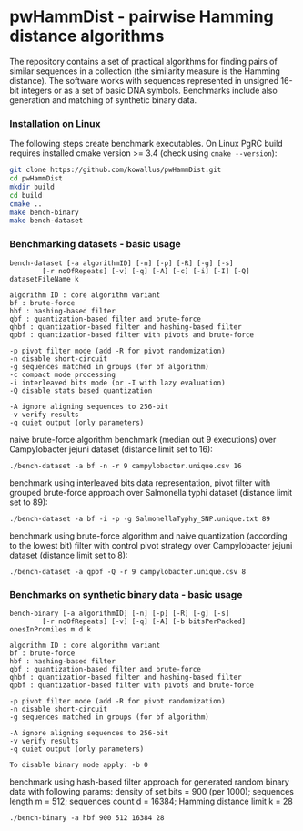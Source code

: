 # pwHammDist - pairwise Hamming distance algorithms
 
The repository contains a set of practical algorithms for finding pairs of 
similar sequences in a collection (the similarity measure is the Hamming distance).
The software works with sequences represented in unsigned 16-bit integers or as 
a set of basic DNA symbols. Benchmarks include also generation and matching of
synthetic binary data.

### Installation on Linux

The following steps create benchmark executables. 
On Linux PgRC build requires installed cmake version >= 3.4 
(check using ```cmake --version```):
```bash
git clone https://github.com/kowallus/pwHammDist.git
cd pwHammDist
mkdir build
cd build
cmake ..
make bench-binary
make bench-dataset
```

### Benchmarking datasets - basic usage 

```
bench-dataset [-a algorithmID] [-n] [-p] [-R] [-g] [-s] 
		[-r noOfRepeats] [-v] [-q] [-A] [-c] [-i] [-I] [-Q] datasetFileName k

algorithm ID : core algorithm variant
bf : brute-force
hbf : hashing-based filter
qbf : quantization-based filter and brute-force
qhbf : quantization-based filter and hashing-based filter
qpbf : quantization-based filter with pivots and brute-force

-p pivot filter mode (add -R for pivot randomization)
-n disable short-circuit
-g sequences matched in groups (for bf algorithm)
-c compact mode processing
-i interleaved bits mode (or -I with lazy evaluation)
-Q disable stats based quantization

-A ignore aligning sequences to 256-bit
-v verify results 
-q quiet output (only parameters)

```

naive brute-force algorithm benchmark (median out 9 executions) 
over Campylobacter jejuni dataset (distance limit set to 16):
```
./bench-dataset -a bf -n -r 9 campylobacter.unique.csv 16
```
benchmark using interleaved bits data representation, pivot filter 
with grouped brute-force approach over Salmonella typhi dataset (distance limit set to 89):
```
./bench-dataset -a bf -i -p -g SalmonellaTyphy_SNP.unique.txt 89
```
benchmark using brute-force algorithm and naive quantization 
(according to the lowest bit) filter with control pivot strategy 
over Campylobacter jejuni dataset (distance limit set to 8):
```
./bench-dataset -a qpbf -Q -r 9 campylobacter.unique.csv 8
```


### Benchmarks on synthetic binary data - basic usage 

```
bench-binary [-a algorithmID] [-n] [-p] [-R] [-g] [-s] 
		[-r noOfRepeats] [-v] [-q] [-A] [-b bitsPerPacked] onesInPromiles m d k

algorithm ID : core algorithm variant
bf : brute-force
hbf : hashing-based filter
qbf : quantization-based filter and brute-force
qhbf : quantization-based filter and hashing-based filter
qpbf : quantization-based filter with pivots and brute-force

-p pivot filter mode (add -R for pivot randomization)
-n disable short-circuit
-g sequences matched in groups (for bf algorithm)

-A ignore aligning sequences to 256-bit
-v verify results 
-q quiet output (only parameters)

To disable binary mode apply: -b 0

```

benchmark using hash-based filter approach for generated 
random binary data with following params: density of set bits = 900 (per 1000); 
sequences length m = 512; sequences count d = 16384; Hamming distance limit k = 28
```
./bench-binary -a hbf 900 512 16384 28
```
